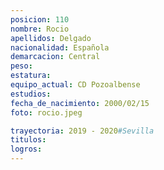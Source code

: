 ```yaml
---
posicion: 110
nombre: Rocio
apellidos: Delgado
nacionalidad: Española
demarcacion: Central
peso: 
estatura: 
equipo_actual: CD Pozoalbense
estudios:
fecha_de_nacimiento: 2000/02/15
foto: rocio.jpeg

trayectoria: 2019 - 2020#Sevilla
titulos: 
logros: 
---
```

